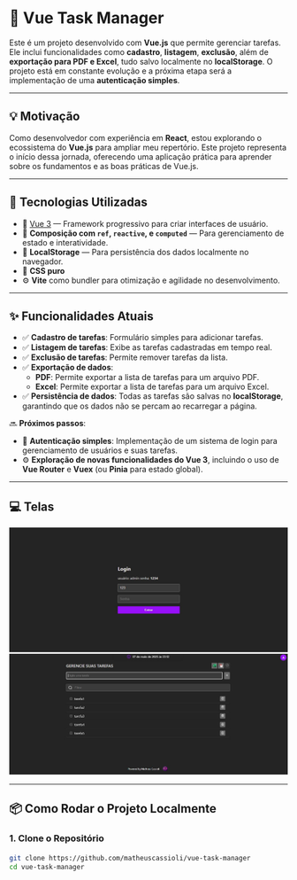 # 👥 **Vue Task Manager**

Este é um projeto desenvolvido com **Vue.js** que permite gerenciar tarefas. Ele inclui funcionalidades como **cadastro**, **listagem**, **exclusão**, além de **exportação para PDF e Excel**, tudo salvo localmente no **localStorage**. O projeto está em constante evolução e a próxima etapa será a implementação de uma **autenticação simples**.

---

## 💡 **Motivação**

Como desenvolvedor com experiência em **React**, estou explorando o ecossistema do **Vue.js** para ampliar meu repertório. Este projeto representa o início dessa jornada, oferecendo uma aplicação prática para aprender sobre os fundamentos e as boas práticas de Vue.js.

---

## 🚀 **Tecnologias Utilizadas**

- 🖖 [Vue 3](https://vuejs.org/) — Framework progressivo para criar interfaces de usuário.
- 🧠 **Composição com `ref`, `reactive`, e `computed`** — Para gerenciamento de estado e interatividade.
- 🧭 **LocalStorage** — Para persistência dos dados localmente no navegador.
- 🎨 **CSS puro** 
- ⚙️ **Vite** como bundler para otimização e agilidade no desenvolvimento.

---

## ✨ **Funcionalidades Atuais**

- ✅ **Cadastro de tarefas**: Formulário simples para adicionar tarefas.
- ✅ **Listagem de tarefas**: Exibe as tarefas cadastradas em tempo real.
- ✅ **Exclusão de tarefas**: Permite remover tarefas da lista.
- ✅ **Exportação de dados**:
  - **PDF**: Permite exportar a lista de tarefas para um arquivo PDF.
  - **Excel**: Permite exportar a lista de tarefas para um arquivo Excel.
- ✅ **Persistência de dados**: Todas as tarefas são salvas no **localStorage**, garantindo que os dados não se percam ao recarregar a página.
  
🔜 **Próximos passos**:
- 🔐 **Autenticação simples**: Implementação de um sistema de login para gerenciamento de usuários e suas tarefas.
- ⚙️ **Exploração de novas funcionalidades do Vue 3**, incluindo o uso de **Vue Router** e **Vuex** (ou **Pinia** para estado global).
  
---

## 💻 **Telas**

![Login](./public/login.JPG)
![Tarefas](./public/lista.JPG)

--- 

## 📦 **Como Rodar o Projeto Localmente**

### 1. Clone o Repositório

```bash
git clone https://github.com/matheuscassioli/vue-task-manager
cd vue-task-manager
